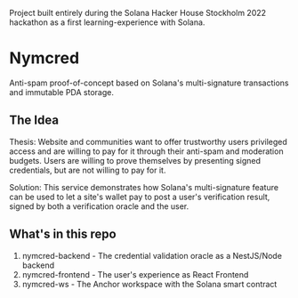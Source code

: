 Project built entirely during the Solana Hacker House Stockholm 2022 hackathon as a first learning-experience with Solana.

# Nymcred
Anti-spam proof-of-concept based on Solana's multi-signature transactions and immutable PDA storage. 

## The Idea
Thesis: Website and communities want to offer trustworthy users privileged access and are willing to pay for it through their anti-spam and moderation budgets. Users are willing to prove themselves by presenting signed credentials, but are not willing to pay for it. 

Solution: This service demonstrates how Solana's multi-signature feature can be used to let a site's wallet pay to post a user's verification result, signed by both a verification oracle and the user.

## What's in this repo
1. nymcred-backend - The credential validation oracle as a NestJS/Node backend
2. nymcred-frontend - The user's experience as React Frontend
3. nymcred-ws - The Anchor workspace with the Solana smart contract
